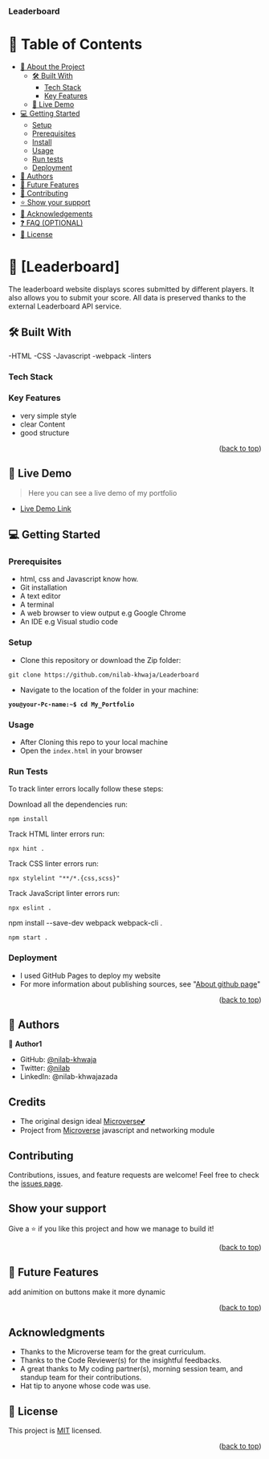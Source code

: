 <a name="readme-top"></a>

  <h3><b>Leaderboard</b></h3>

</div>

<!-- TABLE OF CONTENTS -->

# 📗 Table of Contents

- [📖 About the Project](#about-project)
  - [🛠 Built With](#built-with)
    - [Tech Stack](#tech-stack)
    - [Key Features](#key-features)
  - [🚀 Live Demo](#live-demo)
- [💻 Getting Started](#getting-started)
  - [Setup](#setup)
  - [Prerequisites](#prerequisites)
  - [Install](#install)
  - [Usage](#usage)
  - [Run tests](#run-tests)
  - [Deployment](#triangular_flag_on_post-deployment)
- [👥 Authors](#authors)
- [🔭 Future Features](#future-features)
- [🤝 Contributing](#contributing)
- [⭐️ Show your support](#support)
- [🙏 Acknowledgements](#acknowledgements)
- [❓ FAQ (OPTIONAL)](#faq)
- [📝 License](#license)

<!-- PROJECT DESCRIPTION -->

# 📖 [Leaderboard] <a name="about-project"></a>

>
The leaderboard website displays scores submitted by different players. It also allows you to submit your score. All data is preserved thanks to the external Leaderboard API service.



## 🛠 Built With <a name="built-with"></a>
-HTML
-CSS
-Javascript
-webpack
-linters
### Tech Stack <a name="tech-stack"></a>



<!-- Features -->

### Key Features <a name="key-features"></a>

- very simple style
- clear Content
- good structure

<p align="right">(<a href="#readme-top">back to top</a>)</p>

<!-- LIVE DEMO -->

## 🚀 Live Demo <a name="live-demo"></a>

> Here you can see a live demo of my portfolio

- [Live Demo Link](https://nilab-khwaja.github.io/leaderboard/)





<!-- GETTING STARTED -->

## 💻 Getting Started <a name="getting-started"></a>



### Prerequisites

- html, css and Javascript know how.
- Git installation
- A text editor 
- A terminal
- A web browser to view output e.g Google Chrome
- An IDE e.g Visual studio code

### Setup

- Clone this repository or download the Zip folder:

```
git clone https://github.com/nilab-khwaja/Leaderboard
```

- Navigate to the location of the folder in your machine:

**``you@your-Pc-name:~$ cd My_Portfolio``**

### Usage

- After Cloning this repo to your local machine
- Open the `index.html` in your browser

### Run Tests
To track linter errors locally follow these steps:  

Download all the dependencies run:
```
npm install
```
Track HTML linter errors run:
```
npx hint .
```
Track CSS linter errors run:
```
npx stylelint "**/*.{css,scss}"
```
Track JavaScript linter errors run:
```
npx eslint .
```
npm install --save-dev webpack webpack-cli .
```
npm start .
```

### Deployment

- I used GitHub Pages to deploy my website
- For more information about publishing sources, see "[About github page](https://docs.github.com/en/pages/getting-started-with-github-pages/about-github-pages#publishing-sources-for-github-pages-sites)"


<p align="right">(<a href="#readme-top">back to top</a>)</p>

<!-- AUTHORS -->

## 👥 Authors <a name="authors"></a>

> 

👤 **Author1**

- GitHub: [@nilab-khwaja](https://github.com/githubhandle)
- Twitter: [@nilab](https://twitter.com/twitterhandle)
- LinkedIn: @nilab-khwajazada


## Credits

- The original design ideal [Microverse💕](https://www.figma.com/file/l7SqJ3ZfkAKih9sFxvWSR4/Microverse-Student-Project-1?node-id=23%3A10)
- Project from [Microverse](https://bit.ly/MicroverseTN) javascript and networking module

## Contributing

Contributions, issues, and feature requests are welcome!
Feel free to check the [issues page](https://github.com/nilab-khwaja/Leaderboard/issues).

## Show your support

Give a ⭐️ if you like this project and how we manage to build it!

<p align="right">(<a href="#readme-top">back to top</a>)</p>

<!-- FUTURE FEATURES -->

## 🔭 Future Features <a name="future-features"></a>

add animition on buttons
make it more dynamic

<p align="right">(<a href="#readme-top">back to top</a>)</p>


## Acknowledgments

- Thanks to the Microverse team for the great curriculum.
- Thanks to the Code Reviewer(s) for the insightful feedbacks.
- A great thanks to My coding partner(s), morning session team, and standup team for their contributions.
- Hat tip to anyone whose code was use.
<!-- LICENSE -->

## 📝 License <a name="license"></a>

This project is [MIT](./LICENSE) licensed.


<p align="right">(<a href="#readme-top">back to top</a>)</p>
